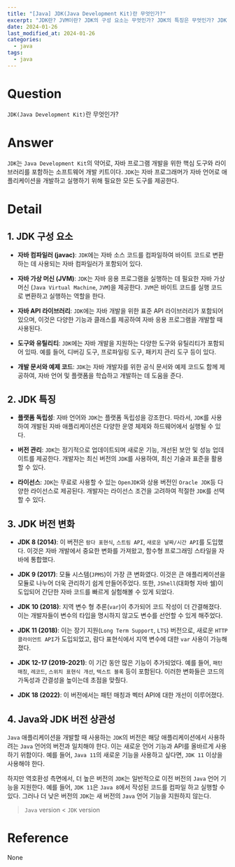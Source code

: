```yaml
---
title: "[Java] JDK(Java Development Kit)란 무엇인가?"
excerpt: "JDK란? JVM이란? JDK의 구성 요소는 무엇인가? JDK의 특징은 무엇인가? JDK 버전의 변화는 어떻게 이루어졌는가? Java와 JDK 버전이 일치해야 하는가?"
date: 2024-01-26
last_modified_at: 2024-01-26
categories:
  - java
tags:
  - java
---
```


# Question

`JDK(Java Development Kit)`란 무엇인가?

# Answer
`JDK`는 `Java Development Kit`의 약어로, 자바 프로그램 개발을 위한 핵심 도구와 라이브러리를 포함하는 소프트웨어 개발 키트이다. `JDK`는 자바 프로그래머가 자바 언어로 애플리케이션을 개발하고 실행하기 위해 필요한 모든 도구를 제공한다.

# Detail

## 1. JDK 구성 요소

* **자바 컴파일러 (javac)**: `JDK`에는 자바 소스 코드를 컴파일하여 바이트 코드로 변환하는 데 사용되는 자바 컴파일러가 포함되어 있다.

* **자바 가상 머신 (JVM)**: `JDK`는 자바 응용 프로그램을 실행하는 데 필요한 자바 가상 머신 (`Java Virtual Machine`, `JVM`)을 제공한다. `JVM`은 바이트 코드를 실행 코드로 변환하고 실행하는 역할을 한다.

* **자바 API 라이브러리**: `JDK`에는 자바 개발을 위한 표준 API 라이브러리가 포함되어 있으며, 이것은 다양한 기능과 클래스를 제공하여 자바 응용 프로그램을 개발할 때 사용된다.

* **도구와 유틸리티**: `JDK`에는 자바 개발을 지원하는 다양한 도구와 유틸리티가 포함되어 있따. 예를 들어, 디버깅 도구, 프로파일링 도구, 패키지 관리 도구 등이 있다.

* **개발 문서와 예제 코드**: `JDK`는 자바 개발자를 위한 공식 문서와 예제 코드도 함께 제공하여, 자바 언어 및 플랫폼을 학습하고 개발하는 데 도움을 준다.

## 2. JDK 특징

* **플랫폼 독립성**: 자바 언어와 `JDK`는 플랫폼 독립성을 강조한다. 따라서, `JDK`를 사용하여 개발된 자바 애플리케이션은 다양한 운영 체제와 하드웨어에서 실행될 수 있다.

* **버전 관리**: `JDK`는 정기적으로 업데이트되며 새로운 기능, 개선된 보안 및 성능 업데이트를 제공한다. 개발자는 최신 버전의 `JDK`를 사용하여, 최신 기술과 표준을 활용할 수 있다.

* **라이선스**: `JDK`는 무료로 사용할 수 있는 `OpenJDK`와 상용 버전인 `Oracle JDK`등 다양한 라이선스로 제공된다. 개발자는 라이선스 조건을 고려하여 적절한 `JDK`를 선택할 수 있다.

## 3. JDK 버전 변화

* **JDK 8 (2014)**: 이 버전은 `람다 표현식`, `스트림 API`, `새로운 날짜/시간 API`를 도입했다. 이것은 자바 개발에서 중요한 변화를 가져왔고, 함수형 프로그래밍 스타일을 자바에 통합했다.

* **JDK 9 (2017)**: 모듈 시스템(`JPMS`)이 가장 큰 변화였다. 이것은 큰 애플리케이션을 모듈로 나누어 더욱 관리하기 쉽게 만들어주었다. 또한, `JShell`(대화형 자바 쉘)이 도입되어 간단한 자바 코드를 빠르게 실험해볼 수 있게 되었다.

* **JDK 10 (2018)**: 지역 변수 형 추론(`var`)이 추가되어 코드 작성이 더 간결해졌다. 이는 개발자들이 변수의 타입을 명시하지 않고도 변수를 선언할 수 있게 해주었다.

* **JDK 11 (2018)**: 이는 장기 지원(`Long Term Support`, `LTS`) 버전으로, 새로운 `HTTP 클라이언트 API`가 도입되었고, 람다 표현식에서 지역 변수에 대한 `var` 사용이 가능해졌다.

* **JDK 12-17 (2019-2021)**: 이 기간 동안 많은 기능이 추가되었다. 예를 들어, `패턴 매칭`, `레코드`, `스위치 표현식 개선`, `텍스트 블록` 등이 포함된다. 이러한 변화들은 코드의 가독성과 간결성을 높이는데 초점을 맞췄다.

* **JDK 18 (2022)**: 이 버전에서는 패턴 매칭과 벡터 API에 대한 개선이 이루어졌다.

## 4. Java와 JDK 버전 상관성

`Java` 애플리케이션을 개발할 때 사용하는 `JDK`의 버전은 해당 애플리케이션에서 사용하려는 `Java` 언어의 버전과 일치해야 한다. 이는 새로운 언어 기능과 API를 올바르게 사용하기 위함이다. 예를 들어, `Java 11`의 새로운 기능을 사용하고 싶다면, `JDK 11` 이상을 사용해야 한다.

하지만 역호환성 측면에서, 더 높은 버전의 `JDK`는 일반적으로 이전 버전의 `Java` 언어 기능을 지원한다. 예를 들어, `JDK 11`은 `Java 8`에서 작성된 코드를 컴파일 하고 실행할 수 있다. 그러나 더 낮은 버전의 `JDK`는 새 버전의 `Java` 언어 기능을 지원하지 않는다.

> `Java` version < `JDK` version

# Reference

None